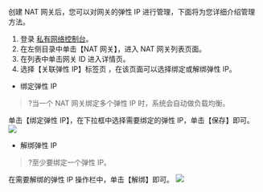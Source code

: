 创建 NAT 网关后，您可以对网关的弹性 IP 进行管理，下面将为您详细介绍管理方法。
1. 登录 [私有网络控制台](https://console.cloud.tencent.com/vpc/vpc?rid=1)。
2. 在左侧目录中单击【NAT 网关】，进入 NAT 网关列表页面。
3. 在列表中单击网关 ID 进入详情页。
4. 选择【关联弹性 IP】标签页 ，在该页面可以选择绑定或解绑弹性 IP。
 - 绑定弹性 IP
>?当一个 NAT 网关绑定多个弹性 IP 时，系统会自动做负载均衡。
>
 单击【绑定弹性 IP】，在下拉框中选择需要绑定的弹性 IP，单击【保存】即可。
 ![](https://main.qcloudimg.com/raw/cf062dfa024c1589c916c1de7fea5296.png)
 - 解绑弹性 IP
 >?至少要绑定一个弹性 IP。
 >
 在需要解绑的弹性 IP 操作栏中，单击【解绑】即可。
![](https://main.qcloudimg.com/raw/890050d5c9bb180ae0b76b15ea218d61.png)
